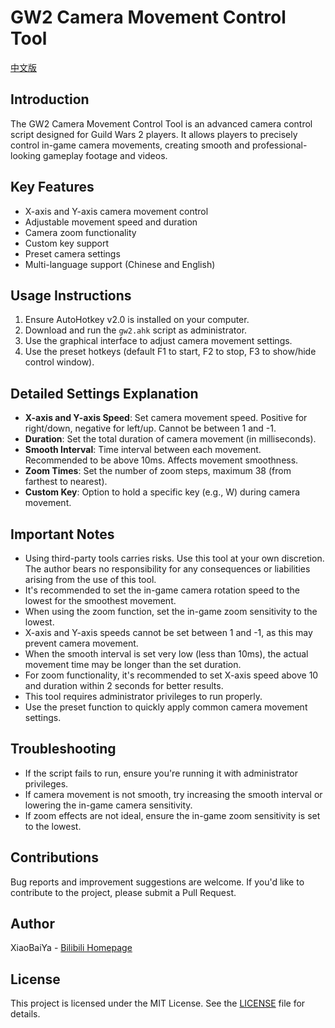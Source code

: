 # GW2 Camera Movement Control Tool

[中文版](README.md)

## Introduction
The GW2 Camera Movement Control Tool is an advanced camera control script designed for Guild Wars 2 players. It allows players to precisely control in-game camera movements, creating smooth and professional-looking gameplay footage and videos.

## Key Features
- X-axis and Y-axis camera movement control
- Adjustable movement speed and duration
- Camera zoom functionality
- Custom key support
- Preset camera settings
- Multi-language support (Chinese and English)

## Usage Instructions
1. Ensure AutoHotkey v2.0 is installed on your computer.
2. Download and run the `gw2.ahk` script as administrator.
3. Use the graphical interface to adjust camera movement settings.
4. Use the preset hotkeys (default F1 to start, F2 to stop, F3 to show/hide control window).

## Detailed Settings Explanation
- **X-axis and Y-axis Speed**: Set camera movement speed. Positive for right/down, negative for left/up. Cannot be between 1 and -1.
- **Duration**: Set the total duration of camera movement (in milliseconds).
- **Smooth Interval**: Time interval between each movement. Recommended to be above 10ms. Affects movement smoothness.
- **Zoom Times**: Set the number of zoom steps, maximum 38 (from farthest to nearest).
- **Custom Key**: Option to hold a specific key (e.g., W) during camera movement.

## Important Notes
- Using third-party tools carries risks. Use this tool at your own discretion. The author bears no responsibility for any consequences or liabilities arising from the use of this tool.
- It's recommended to set the in-game camera rotation speed to the lowest for the smoothest movement.
- When using the zoom function, set the in-game zoom sensitivity to the lowest.
- X-axis and Y-axis speeds cannot be set between 1 and -1, as this may prevent camera movement.
- When the smooth interval is set very low (less than 10ms), the actual movement time may be longer than the set duration.
- For zoom functionality, it's recommended to set X-axis speed above 10 and duration within 2 seconds for better results.
- This tool requires administrator privileges to run properly.
- Use the preset function to quickly apply common camera movement settings.

## Troubleshooting
- If the script fails to run, ensure you're running it with administrator privileges.
- If camera movement is not smooth, try increasing the smooth interval or lowering the in-game camera sensitivity.
- If zoom effects are not ideal, ensure the in-game zoom sensitivity is set to the lowest.

## Contributions
Bug reports and improvement suggestions are welcome. If you'd like to contribute to the project, please submit a Pull Request.

## Author
XiaoBaiYa - [Bilibili Homepage](https://space.bilibili.com/449932)

## License
This project is licensed under the MIT License. See the [LICENSE](LICENSE) file for details.
